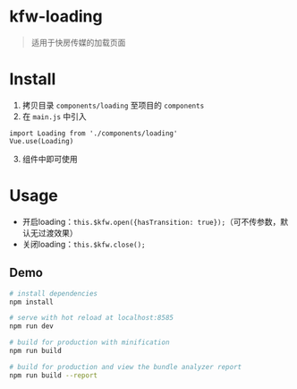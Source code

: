 # kfw-loading

> 适用于快房传媒的加载页面

# Install
1. 拷贝目录 `components/loading` 至项目的 `components`
2. 在 `main.js` 中引入
```
import Loading from './components/loading'
Vue.use(Loading)
```
3. 组件中即可使用

# Usage
- 开启loading：`this.$kfw.open({hasTransition: true});`（可不传参数，默认无过渡效果）
- 关闭loading：`this.$kfw.close();`


## Demo

``` bash
# install dependencies
npm install

# serve with hot reload at localhost:8585
npm run dev

# build for production with minification
npm run build

# build for production and view the bundle analyzer report
npm run build --report
```
